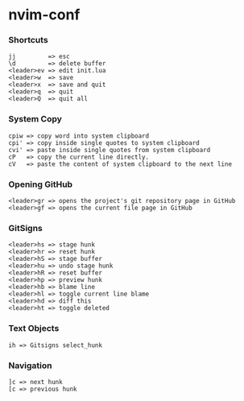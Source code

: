 # nvim-conf

### Shortcuts
    jj         => esc
    \d         => delete buffer
    <leader>ev => edit init.lua
    <leader>w  => save
    <leader>x  => save and quit
    <leader>q  => quit
    <leader>Q  => quit all
    
  
### System Copy
    cpiw => copy word into system clipboard
    cpi' => copy inside single quotes to system clipboard
    cvi' => paste inside single quotes from system clipboard
    cP   => copy the current line directly.
    cV   => paste the content of system clipboard to the next line

### Opening GitHub
    <leader>gr => opens the project's git repository page in GitHub
    <leader>gf => opens the current file page in GitHub

### GitSigns
    <leader>hs => stage hunk
    <leader>hr => reset hunk
    <leader>hS => stage buffer
    <leader>hu => undo stage hunk
    <leader>hR => reset buffer
    <leader>hp => preview hunk
    <leader>hb => blame line
    <leader>hl => toggle current line blame
    <leader>hd => diff this
    <leader>ht => toggle deleted


### Text Objects
    ih => Gitsigns select_hunk

### Navigation
    ]c => next hunk
    [c => previous hunk
